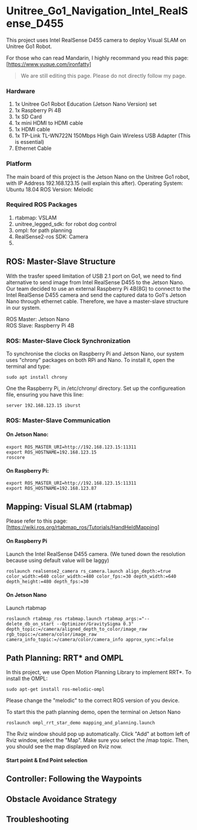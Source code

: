 # Unitree_Go1_Navigation_Intel_RealSense_D455
This project uses Intel RealSense D455 camera to deploy Visual SLAM on Unitree Go1 Robot.

For those who can read Mandarin, I highly recommand you read this page:
[https://www.yuque.com/ironfatty]

> We are still editing this page. Please do not directly follow my page.

### Hardware
1. 1x Unitree Go1 Robot Education (Jetson Nano Version) set
2. 1x Raspberry Pi 4B
3. 1x SD Card
4. 1x mini HDMI to HDMI cable
5. 1x HDMI cable
6. 1x TP-Link TL-WN722N 150Mbps High Gain Wireless USB Adapter (This is essential)
7. Ethernet Cable

### Platform
The main board of this project is the Jetson Nano on the Unitree Go1 robot, with IP Address 192.168.123.15 (will explain this after).
Operating System: Ubuntu 18.04
ROS Version: Melodic

### Required ROS Packages
1. rtabmap: VSLAM
2. unitree_legged_sdk: for robot dog control
3. ompl: for path planning
4. RealSense2-ros SDK: Camera
5. 

## ROS: Master-Slave Structure
With the trasfer speed limitation of USB 2.1 port on Go1, we need to find alternative to send image from Intel RealSense D455 to the Jetson Nano. Our team decided to use an external Raspberry Pi 4B(8G) to connect to the Intel RealSense D455 camera and send the captured data to Go1's Jetson Nano through ethernet cable. Therefore, we have a master-slave structure in our system.

ROS Master: Jetson Nano <br>
ROS Slave: Raspberry Pi 4B

### ROS: Master-Slave Clock Synchronization
To synchronise the clocks on Raspberry Pi and Jetson Nano, our system uses "chrony" packages on both RPi and Nano.
To install it, open the terminal and type:
```
sudo apt install chrony
```
One the Raspberry Pi, in /etc/chrony/ directory.
Set up the configureation file, ensuring you have this line:
```
server 192.168.123.15 iburst
```

### ROS: Master-Slave Communication
#### On Jetson Nano:
```
export ROS_MASTER_URI=http://192.168.123.15:11311
export ROS_HOSTNAME=192.168.123.15
roscore
```
#### On Raspberry Pi:
```
export ROS_MASTER_URI=http://192.168.123.15:11311
export ROS_HOSTNAME=192.168.123.87
```

## Mapping: Visual SLAM (rtabmap)
Please refer to this page: [https://wiki.ros.org/rtabmap_ros/Tutorials/HandHeldMapping]

#### On Raspberry Pi
Launch the Intel RealSense D455 camera. (We tuned down the resolution because using default value will be laggy)
```
roslaunch realsense2_camera rs_camera.launch align_depth:=true color_width:=640 color_width:=480 color_fps:=30 depth_width:=640 depth_height:=480 depth_fps:=30
```

#### On Jetson Nano
Launch rtabmap 
```
roslaunch rtabmap_ros rtabmap.launch rtabmap_args:="--delete_db_on_start --Optimizer/GravitySigma 0.3" depth_topic:=/camera/aligned_depth_to_color/image_raw rgb_topic:=/camera/color/image_raw camera_info_topic:=/camera/color/camera_info approx_sync:=false
```

## Path Planning: RRT* and OMPL
In this project, we use Open Motion Planning Library to implement RRT*.
To install the OMPL:
```
sudo apt-get install ros-melodic-ompl
```
Please change the "melodic" to the correct ROS version of you device.

To start this the path planning demo, open the terminal on Jetson Nano
```
roslaunch ompl_rrt_star_demo mapping_and_planning.launch
```
The Rviz window should pop up automatically. Click "Add" at bottom left of Rviz window, select the "Map". Make sure you select the /map topic. Then, you should see the map displayed on Rviz now.

#### Start point & End Point selection





## Controller: Following the Waypoints

## Obstacle Avoidance Strategy

## Troubleshooting


